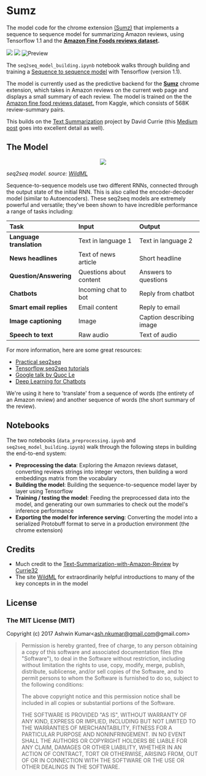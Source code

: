 # Sumz

The model code for the chrome extension [(Sumz)](https://chrome.google.com/webstore/detail/sumz/odpjlfcmpnebjjjgdobgbjnbcfdlicgk) that implements a sequence to sequence model for summarizing Amazon reviews, using Tensorflow 1.1 and the <b>[Amazon Fine Foods reviews dataset](https://www.kaggle.com/snap/amazon-fine-food-reviews).</b>

![](https://img.shields.io/badge/python-3-brightgreen.svg) ![](https://img.shields.io/badge/tensorflow-1.1.0-orange.svg)
![Preview](https://github.com/ashnkumar/sumz_seq2seq/blob/master/images/sumz9.gif)

The `seq2seq_model_building.ipynb` notebook walks through building and training a [Sequence to sequence model](https://www.tensorflow.org/tutorials/seq2seq) with Tensorflow (version 1.1).

The model is currently used as the predictive backend for the <b>[Sumz](https://chrome.google.com/webstore/detail/sumz/odpjlfcmpnebjjjgdobgbjnbcfdlicgk)</b> chrome extension, which takes in Amazon reviews on the current web page and displays a small summary of each review. The model is trained on the the [Amazon fine food reviews dataset.](https://www.kaggle.com/snap/amazon-fine-food-reviews) from Kaggle, which consists of 568K review-summary pairs.

This builds on the [Text Summarization](https://github.com/Currie32/Text-Summarization-with-Amazon-Reviews) project by David Currie (this [Medium post](https://medium.com/towards-data-science/text-summarization-with-amazon-reviews-41801c2210b) goes into excellent detail as well).


## The Model

<p align="center">
<img src="https://github.com/ashnkumar/sumz_seq2seq/blob/master/images/nct-seq2seq.png"/>
</p>

<i>seq2seq model. source: [WildML](http://www.wildml.com/2016/04/deep-learning-for-chatbots-part-1-introduction/)</i>

Sequence-to-sequence models use two different RNNs, connected through the output state of the initial RNN. This is also called the encoder-decoder model (similar to Autoencoders). These seq2seq models are extremely powerful and versatile; they've been shown to have incredible performance a range of tasks including:

<p align="center">

| Task        | Input | Output
|:------------- |:------------- | :--------
| <b>Language translation</b>      | Text in language 1 | Text in language 2
| <b>News headlines</b> | Text of news article | Short headline
| <b>Question/Answering | Questions about content | Answers to questions
| <b>Chatbots</b> | Incoming chat to bot | Reply from chatbot
| <b>Smart email replies</b> | Email content | Reply to email
| <b>Image captioning</b> |Image | Caption describing image
| <b>Speech to text<b/> | Raw audio | Text of audio


For more information, here are some great resources:

* [Practical seq2seq](http://suriyadeepan.github.io/2016-12-31-practical-seq2seq/)
* [Tensorflow seq2seq tutorials](https://github.com/ematvey/tensorflow-seq2seq-tutorials)
* [Google talk by Quoc Le](https://www.youtube.com/watch?v=G5RY_SUJih4)
* [Deep Learning for Chatbots](http://www.wildml.com/2016/04/deep-learning-for-chatbots-part-1-introduction/)

We're using it here to 'translate' from a sequence of words (the entirety of an Amazon review) and another sequence of words (the short summary of the review).


## Notebooks

The two notebooks (`data_preprocessing.ipynb` and `seq2seq_model_building.ipynb`) walk through the following steps in building the end-to-end system:

* <b>Preprocessing the data</b>: Exploring the Amazon reviews dataset, converting reviews strings into integer vectors, then building a word embeddings matrix from the vocabulary
* <b>Building the model</b>: Building the sequence-to-sequence model layer by layer using Tensorflow
* <b>Training / testing the model</b>: Feeding the preprocessed data into the model, and generating our own summaries to check out the model's inference performance
* <b>Exporting the model for inference serving</b>: Converting the model into a serialized Protobuff format to serve in a production environment (the chrome extension)

## Credits
* Much credit to the [Text-Summarization-with-Amazon-Review](https://github.com/Currie32/Text-Summarization-with-Amazon-Reviews) by [Currie32](https://github.com/Currie32)
* The site [WildML](http://www.wildml.com/2015/09/recurrent-neural-networks-tutorial-part-1-introduction-to-rnns/) for extraordinarily helpful introductions to many of the key concepts in in the model


## License

### The MIT License (MIT)

Copyright (c) 2017 Ashwin Kumar<ash.nkumar@gmail.com@gmail.com>

> Permission is hereby granted, free of charge, to any person obtaining a copy
> of this software and associated documentation files (the "Software"), to deal
> in the Software without restriction, including without limitation the rights
> to use, copy, modify, merge, publish, distribute, sublicense, and/or sell
> copies of the Software, and to permit persons to whom the Software is
> furnished to do so, subject to the following conditions:
>
> The above copyright notice and this permission notice shall be included in
> all copies or substantial portions of the Software.
>
> THE SOFTWARE IS PROVIDED "AS IS", WITHOUT WARRANTY OF ANY KIND, EXPRESS OR
> IMPLIED, INCLUDING BUT NOT LIMITED TO THE WARRANTIES OF MERCHANTABILITY,
> FITNESS FOR A PARTICULAR PURPOSE AND NONINFRINGEMENT. IN NO EVENT SHALL THE
> AUTHORS OR COPYRIGHT HOLDERS BE LIABLE FOR ANY CLAIM, DAMAGES OR OTHER
> LIABILITY, WHETHER IN AN ACTION OF CONTRACT, TORT OR OTHERWISE, ARISING FROM,
> OUT OF OR IN CONNECTION WITH THE SOFTWARE OR THE USE OR OTHER DEALINGS IN
> THE SOFTWARE.